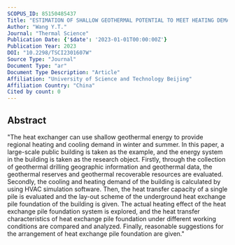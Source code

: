```yaml
---
SCOPUS_ID: 85150485437
Title: "ESTIMATION OF SHALLOW GEOTHERMAL POTENTIAL TO MEET HEATING DEMAND IN A BUILDING SCALE"
Author: "Wang Y.T."
Journal: "Thermal Science"
Publication Date: {'$date': '2023-01-01T00:00:00Z'}
Publication Year: 2023
DOI: "10.2298/TSCI2301607W"
Source Type: "Journal"
Document Type: "ar"
Document Type Description: "Article"
Affiliation: "University of Science and Technology Beijing"
Affiliation Country: "China"
Cited by count: 0
---
```


## Abstract
"The heat exchanger can use shallow geothermal energy to provide regional heating and cooling demand in winter and summer. In this paper, a large-scale public building is taken as the example, and the energy system in the building is taken as the research object. Firstly, through the collection of geothermal drilling geographic information and geothermal data, the geothermal reserves and geothermal recoverable resources are evaluated. Secondly, the cooling and heating demand of the building is calculated by using HVAC simulation software. Then, the heat transfer capacity of a single pile is evaluated and the lay-out scheme of the underground heat exchange pile foundation of the building is given. The actual heating effect of the heat exchange pile foundation system is explored, and the heat transfer characteristics of heat exchange pile foundation under different working conditions are compared and analyzed. Finally, reasonable suggestions for the arrangement of heat exchange pile foundation are given."
